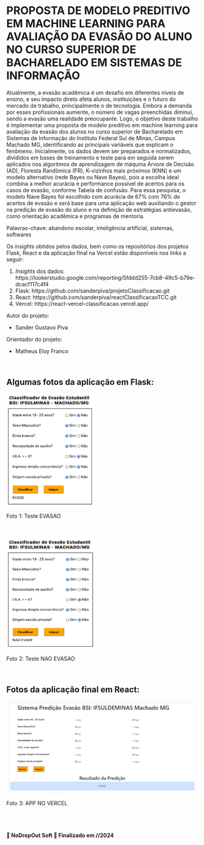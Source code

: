 <h1>PROPOSTA DE MODELO PREDITIVO EM MACHINE LEARNING PARA AVALIAÇÃO DA EVASÃO DO ALUNO NO CURSO SUPERIOR DE BACHARELADO EM SISTEMAS DE INFORMAÇÃO</h1>
<div>
  <p>
    Atualmente, a evasão acadêmica é um desafio em diferentes níveis de ensino, e seu impacto direto afeta alunos, instituições e o futuro do mercado de trabalho, principalmente o de     tecnologia. Embora a demanda por esses profissionais aumente, o número de vagas preenchidas diminui, sendo a evasão uma realidade preocupante. Logo, o objetivo deste trabalho é implementar uma proposta de modelo preditivo em machine learning para avaliação da evasão dos alunos no curso superior de Bacharelado em Sistemas de Informação do Instituto Federal Sul de Minas, Campus Machado MG, identificando as principais variáveis que explicam o fenômeno. Inicialmente, os dados devem ser preparados e normalizados, divididos em bases de treinamento e teste para em seguida serem aplicados nos algoritmos de aprendizagem de máquina Árvore de Decisão (AD), Floresta Randômica (FR), K-vizinhos mais próximos (KNN) e um modelo alternativo (rede Bayes ou Nave Bayes), pois a  escolha ideal combina a melhor acurácia e performance possível de acertos para os casos de evasão, conforme Tabela de confusão. Para essa pesquisa, o modelo Nave Bayes foi escolhido com acurácia de 67% com 76% de acertos de evasão e será base para uma aplicação web auxiliando o gestor na predição de evasão do aluno e na definição de estratégias antievasão, como orientação acadêmica e programas de mentoria.

Palavras-chave: abandono escolar, inteligência artificial, sistemas, softwares 

  </p>
</div>
<div>
  <p>
    Os <i>insights</i> obtidos pelos dados, bem como os repositórios dos projetos Flask, React e da aplicação final na Vercel estão disponíveis nos links a seguir:
  </p>
  <ol>
    <li><i>Insights</i> dos dados: https://lookerstudio.google.com/reporting/5fddd255-7cb8-49c5-b79e-dcacf117c4f4</li>
    <li>Flask: https://github.com/sanderpiva/projetoClassificacao.git</li>
    <li>React: https://github.com/sanderpiva/reactClassificacaoTCC.git</li>
    <li>Vercel: https://react-vercel-classificacao.vercel.app/</li>
  </ol>
</div>
<div>
  <p>Autor do projeto: </p>
  <ul>
    <li>Sander Gustavo Piva</li>
  </ul>
  <p>Orientador do projeto: </p>
  <ul>
    <li>Matheus Eloy Franco </li>
  </ul>
</div>
<div><br>
  <h2>Algumas fotos da aplicação em Flask:</h2>
  <img src="https://github.com/sanderpiva/TCC_Final/blob/main/imgs/flask_evade.png" alt="Foto 1: Teste EVASAO">
  <p> Foto 1: Teste EVASAO</p><br><br>
  <img src="https://github.com/sanderpiva/TCC_Final/blob/main/imgs/flask_nao_evade.png" alt="Foto 2: Teste NAO EVASAO">
  <p> Foto 2: Teste NAO EVASAO</p><br>
  
  <h2>Fotos da aplicação final em React: </h2>
  
  <img src="https://github.com/sanderpiva/TCC_Final/blob/main/imgs/react.png" alt="Foto 4: ChatBot Hotel Central">
  <p> Foto 3: APP NO VERCEL</p><br><br>
  <h4 align="left"> 
	🚧  NoDropOut Soft 🚀 Finalizado em //2024
</h4>
</div>

